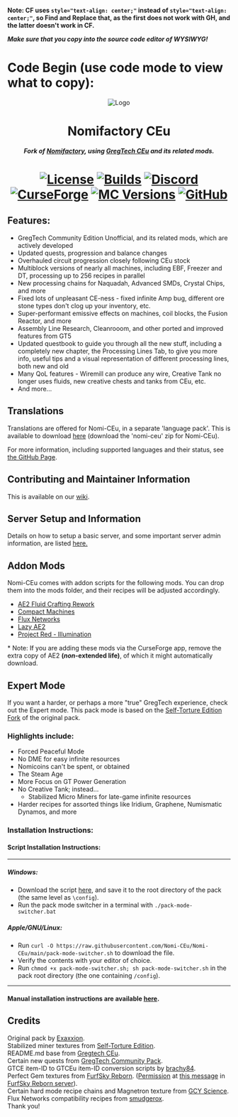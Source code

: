 **Note: CF uses `style="text-align: center;"` instead of `style="text-align: center;"`, so Find and Replace that, as the first does not work with GH, and the latter doesn't work in CF.**

***Make sure that you copy into the source code editor of WYSIWYG!***

# Code Begin (use code mode to view what to copy):

<p align="center"><img src="https://github.com/Nomi-CEu/Nomi-CEu/assets/103940576/672808a8-0ad0-4d07-809e-08336a928909" alt="Logo"></p>
<h1 align="center">Nomifactory CEu</h1>
<p align="center"><b><i>Fork of <a href="https://github.com/Nomifactory/Nomifactory"> Nomifactory</a>, using <a href="https://github.com/GregTechCEu/GregTech"> GregTech CEu</a> and its related mods.</i></b></p>
<h1 align="center">
    <a href="https://github.com/Nomi-CEu/Nomi-CEu/blob/main/LICENSE"><img src="https://img.shields.io/github/stars/Nomi-CEu/Nomi-CEu?style=for-the-badge&logo=github&logoColor=white" alt="License"></a>
    <a href="https://nightly.link/Nomi-CEu/Nomi-CEu/workflows/testbuildpack/main"><img src="https://img.shields.io/github/last-commit/Nomi-CEu/Nomi-CEu/main?style=for-the-badge&logo=githubactions&logoColor=white&label=Nightly%20Builds&color=%238a67ab" alt="Builds"></a>
    <a href="https://discord.com/invite/zwQzqP8b6q"><img src="https://img.shields.io/discord/927050775073534012?style=for-the-badge&logo=discord&logoColor=%23ffffff&label=discord%20&labelColor=gray&color=%235865F2" alt="Discord"></a>
    <br>
    <a href="https://www.curseforge.com/minecraft/modpacks/Nomi-CEu"><img src="https://cf.way2muchnoise.eu/nomi-ceu.svg?badge_style=for_the_badge" alt="CurseForge"></a>
    <a href="https://www.curseforge.com/minecraft/modpacks/Nomi-CEu"><img src="https://cf.way2muchnoise.eu/versions/For%20MC_nomi-ceu_all.svg?badge_style=for_the_badge" alt="MC Versions"></a>
    <a href="https://github.com/Nomi-CEu/Nomi-CEu/releases"><img src="https://img.shields.io/github/downloads/Nomi-CEu/Nomi-CEu/total?sort=semver&logo=github&label=&style=for-the-badge&color=2d2d2d&labelColor=545454&logoColor=FFFFFF" alt="GitHub"></a>
</h1>

<h2 id="features-">Features:</h2>
<ul>
<li>GregTech Community Edition Unofficial, and its related mods, which are actively developed</li>
<li>Updated quests, progression and balance changes</li>
<li>Overhauled circuit progression closely following CEu stock   </li>
<li>Multiblock versions of nearly all machines, including EBF, Freezer and DT, processing up to 256 recipes in parallel  </li>
<li>New processing chains for Naquadah, Advanced SMDs, Crystal Chips, and more  </li>
<li>Fixed lots of unpleasant CE-ness - fixed infinite Amp bug, different ore stone types don&#39;t clog up your inventory, etc.   </li>
<li>Super-performant emissive effects on machines, coil blocks, the Fusion Reactor, and more</li>
<li>Assembly Line Research, Cleanrooom, and other ported and improved features from GT5 </li>
<li>Updated questbook to guide you through all the new stuff, including a completely new chapter, the Processing Lines Tab, to give you more info, useful tips and a visual representation of different processing lines, both new and old  </li>
<li>Many QoL features - Wiremill can produce any wire, Creative Tank no longer uses fluids, new creative chests and tanks from CEu, etc.</li>
<li>And more...  </li>
</ul>
<h2 id="translations">Translations</h2>
<p>Translations are offered for Nomi-CEu, in a separate &#39;language pack&#39;. This is available to download <a href="https://nightly.link/Nomi-CEu/Nomi-CEu-Translations/workflows/pushbuildpack/main?preview">here</a> (download the &#39;nomi-ceu&#39; zip for Nomi-CEu).</p>
<p>For more information, including supported languages and their status, see <a href="https://github.com/Nomi-CEu/Nomi-CEu-Translations/">the GitHub Page</a>.</p>
<h2 id="contributing-and-maintainer-information">Contributing and Maintainer Information</h2>
<p>This is available on our <a href="https://github.com/Nomi-CEu/Nomi-CEu/wiki">wiki</a>.</p>
<h2 id="server-setup-and-information">Server Setup and Information</h2>
<p>Details on how to setup a basic server, and some important server admin information, are listed <a href="https://github.com/Nomi-CEu/Nomi-CEu/blob/main/serverfiles/README.md">here.</a></p>
<h2 id="addon-mods">Addon Mods</h2>
<p>Nomi-CEu comes with addon scripts for the following mods. You can drop them into the mods folder, and their recipes will be adjusted accordingly.  </p>
<ul>
<li><a href="https://www.curseforge.com/minecraft/mc-mods/ae2-fluid-crafting-rework">AE2 Fluid Crafting Rework</a>  </li>
<li><a href="https://www.curseforge.com/minecraft/mc-mods/compact-machines">Compact Machines</a>  </li>
<li><a href="https://www.curseforge.com/minecraft/mc-mods/flux-networks">Flux Networks</a>  </li>
<li><a href="https://www.curseforge.com/minecraft/mc-mods/lazy-ae2">Lazy AE2</a>  </li>
<li><a href="https://www.curseforge.com/minecraft/mc-mods/project-red-illumination">Project Red - Illumination</a>    </li>
</ul>
<p>* Note: If you are adding these mods via the CurseForge app, remove the extra copy of AE2 <strong>(<em>non</em>-extended life)</strong>, of which it might automatically download.</p>
<h2 id="expert-mode">Expert Mode</h2>
<p>If you want a harder, or perhaps a more &quot;true&quot; GregTech experience, check out the Expert mode. This pack mode is based on the <a href="https://github.com/NotMyWing/Omnifactory-Self-Torture-Edition">Self-Torture Edition Fork</a> of the original pack. </p>
<h3 id="highlights-include-">Highlights include:</h3>
<ul>
<li>Forced Peaceful Mode</li>
<li>No DME for easy infinite resources</li>
<li>Nomicoins can&#39;t be spent, or obtained</li>
<li>The Steam Age</li>
<li>More Focus on GT Power Generation</li>
<li>No Creative Tank; instead...<ul>
<li>Stabilized Micro Miners for late-game infinite resources  </li>
</ul>
</li>
<li>Harder recipes for assorted things like Iridium, Graphene, Numismatic Dynamos, and more  </li>
</ul>
<h3 id="installation-instructions-">Installation Instructions:</h3>
<h4 id="script-installation-instructions-">Script Installation Instructions:</h4>
<hr>

<h5 id="windows-">Windows:</h5>
<ul>
<li>Download the script <a href="https://raw.githubusercontent.com/Nomi-CEu/Nomi-CEu/main/pack-mode-switcher.bat">here</a>, and save it to the root directory of the pack (the same level as <code>\config</code>).</li>
<li>Run the pack mode switcher in a terminal with <code>./pack-mode-switcher.bat</code></li>
</ul>
<h5 id="apple-gnu-linux-">Apple/GNU/Linux:</h5>
<ul>
<li>Run <code>curl -O https://raw.githubusercontent.com/Nomi-CEu/Nomi-CEu/main/pack-mode-switcher.sh</code> to download the file.</li>
<li>Verify the contents with your editor of choice.</li>
<li>Run <code>chmod +x pack-mode-switcher.sh; sh pack-mode-switcher.sh</code> in the pack root directory (the one containing <code>/config</code>).</li>
</ul>
<hr>

<h4 id="manual-installation-instructions-are-available-here-https-github-com-nomi-ceu-nomi-ceu-blob-main-overrides-readme-md-">Manual installation instructions are available <a href="https://github.com/Nomi-CEu/Nomi-CEu/blob/main/overrides/README.md">here</a>.</h4>
<h2 id="credits">Credits</h2>
<p>Original pack by <a href="https://github.com/Exaxxion">Exaxxion</a>.<br>Stabilized miner textures from <a href="https://github.com/NotMyWing/Omnifactory-Self-Torture-Edition">Self-Torture Edition</a>.<br>README.md base from <a href="https://github.com/GregTechCEu/GregTech">Gregtech CEu</a>.<br>Certain new quests from <a href="https://github.com/GregTechCEu/GregTech-Community-Pack">GregTech Community Pack</a>.<br>GTCE item-ID to GTCEu item-ID conversion scripts by <a href="https://github.com/brachy84">brachy84</a>.<br>Perfect Gem textures from <a href="http://furfsky.net/">FurfSky Reborn</a>. (<a href="https://ibb.co/bBpksq0">Permission</a> at <a href="https://discord.com/channels/771187253937438762/774353150278369351/938438074503942184">this message</a> in <a href="https://discord.gg/fsr">FurfSky Reborn server</a>).<br>Certain hard mode recipe chains and Magnetron texture from <a href="https://github.com/GregTechCEu/gregicality-science">GCY Science</a>.<br>Flux Networks compatibility recipes from <a href="https://github.com/smudgerox">smudgerox</a>.<br>Thank you!</p>



